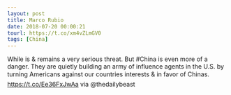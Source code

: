 ```yaml
---
layout: post
title: Marco Rubio
date: 2018-07-20 00:00:21
tourl: https://t.co/xm4vZLmGV0
tags: [China]
---
```

While is &amp; remains a very serious threat. But #China is even more of a danger. They are quietly building an army of influence agents in the U.S. by turning Americans against our countries interests &amp; in favor of Chinas.  https://t.co/Ee36FxJwAa via @thedailybeast